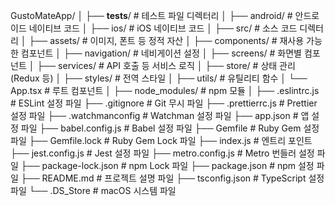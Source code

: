 GustoMateApp/
│
├── __tests__/              # 테스트 파일 디렉터리
│
├── android/                # 안드로이드 네이티브 코드
│
├── ios/                    # iOS 네이티브 코드
│
├── src/                    # 소스 코드 디렉터리
│   ├── assets/             # 이미지, 폰트 등 정적 자산
│   ├── components/         # 재사용 가능한 컴포넌트
│   ├── navigation/         # 네비게이션 설정
│   ├── screens/            # 화면별 컴포넌트
│   ├── services/           # API 호출 등 서비스 로직
│   ├── store/              # 상태 관리 (Redux 등)
│   ├── styles/             # 전역 스타일
│   ├── utils/              # 유틸리티 함수
│   └── App.tsx             # 루트 컴포넌트
│
├── node_modules/           # npm 모듈
│
├── .eslintrc.js            # ESLint 설정 파일
├── .gitignore              # Git 무시 파일
├── .prettierrc.js          # Prettier 설정 파일
├── .watchmanconfig         # Watchman 설정 파일
├── app.json                # 앱 설정 파일
├── babel.config.js         # Babel 설정 파일
├── Gemfile                 # Ruby Gem 설정 파일
├── Gemfile.lock            # Ruby Gem Lock 파일
├── index.js                # 엔트리 포인트
├── jest.config.js          # Jest 설정 파일
├── metro.config.js         # Metro 번들러 설정 파일
├── package-lock.json       # npm Lock 파일
├── package.json            # npm 설정 파일
├── README.md               # 프로젝트 설명 파일
├── tsconfig.json           # TypeScript 설정 파일
└── .DS_Store               # macOS 시스템 파일
